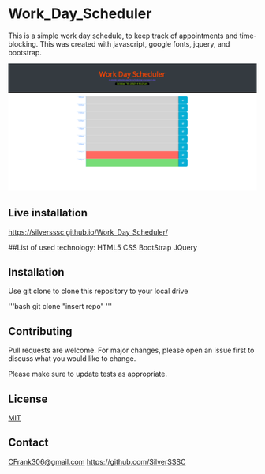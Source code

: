 # Work_Day_Scheduler
This is a simple work day schedule, to keep track of appointments and time-blocking.  This was created with javascript, google fonts, jquery, and bootstrap.


![Preview of the project](./work_day.png)

## Live installation

https://silversssc.github.io/Work_Day_Scheduler/


##List of used technology:
HTML5
CSS
BootStrap
JQuery


## Installation

Use git clone to clone this repository to your local drive

'''bash
git clone "insert repo"
'''

## Contributing
Pull requests are welcome. For major changes, please open an issue first to discuss what you would like to change.

Please make sure to update tests as appropriate.

## License
[MIT](https://choosealicense.com/licenses/mit/)

## Contact
CFrank306@gmail.com
https://github.com/SilverSSSC
